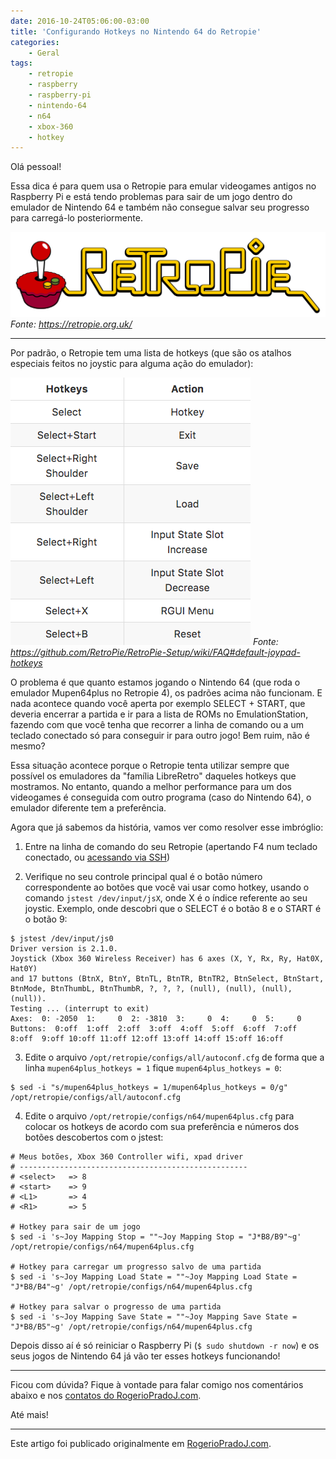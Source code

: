 ```yaml
---
date: 2016-10-24T05:06:00-03:00
title: 'Configurando Hotkeys no Nintendo 64 do Retropie'
categories:
    - Geral
tags:
    - retropie
    - raspberry
    - raspberry-pi
    - nintendo-64
    - n64
    - xbox-360
    - hotkey
---
```


Olá pessoal!

Essa dica é para quem usa o Retropie para emular videogames antigos no Raspberry Pi e está tendo problemas para sair de um jogo dentro do emulador de Nintendo 64 e também não consegue salvar seu progresso para carregá-lo posteriormente.

[![Logo Retropie](assets/images/2016/10/RetroPieWebsiteLogo.png)](https://retropie.org.uk/)
*Fonte: <https://retropie.org.uk/>*

---

Por padrão, o Retropie tem uma lista de hotkeys (que são os atalhos especiais feitos no joystic para alguma ação do emulador):

[![tabela hotkeys retropie](assets/images/2016/10/hotkeys-retropie.png)](https://retropie.org.uk/)
*Fonte: <https://github.com/RetroPie/RetroPie-Setup/wiki/FAQ#default-joypad-hotkeys>*

O problema é que quanto estamos jogando o Nintendo 64 (que roda o emulador Mupen64plus no Retropie 4), os padrões acima não funcionam. E nada acontece quando você aperta por exemplo SELECT + START, que deveria encerrar a partida e ir para a lista de ROMs no EmulationStation, fazendo com que você tenha que recorrer a linha de comando ou a um teclado conectado só para conseguir ir para outro jogo! Bem ruim, não é mesmo?

Essa situação acontece porque o Retropie tenta utilizar sempre que possível os emuladores da "família LibreRetro" daqueles hotkeys que mostramos. No entanto, quando a melhor performance para um dos videogames é conseguida com outro programa (caso do Nintendo 64), o emulador diferente tem a preferência.

Agora que já sabemos da história, vamos ver como resolver esse imbróglio:

1. Entre na linha de comando do seu Retropie (apertando F4 num teclado conectado, ou [acessando via SSH](https://github.com/retropie/retropie-setup/wiki/ssh))

1. Verifique no seu controle principal qual é o botão número correspondente ao botões que você vai usar como hotkey, usando o comando `jstest /dev/input/jsX`, onde X é o índice referente ao seu joystic. Exemplo, onde descobri que o SELECT é o botão 8 e o START é o botão 9:

```
$ jstest /dev/input/js0
Driver version is 2.1.0.
Joystick (Xbox 360 Wireless Receiver) has 6 axes (X, Y, Rx, Ry, Hat0X, Hat0Y)
and 17 buttons (BtnX, BtnY, BtnTL, BtnTR, BtnTR2, BtnSelect, BtnStart, BtnMode, BtnThumbL, BtnThumbR, ?, ?, ?, (null), (null), (null), (null)).
Testing ... (interrupt to exit)
Axes:  0: -2050  1:     0  2: -3810  3:     0  4:     0  5:     0 Buttons:  0:off  1:off  2:off  3:off  4:off  5:off  6:off  7:off  8:off  9:off 10:off 11:off 12:off 13:off 14:off 15:off 16:off
```

3. Edite o arquivo `/opt/retropie/configs/all/autoconf.cfg` de forma que a linha `mupen64plus_hotkeys = 1` fique `mupen64plus_hotkeys = 0`:

```
$ sed -i "s/mupen64plus_hotkeys = 1/mupen64plus_hotkeys = 0/g" /opt/retropie/configs/all/autoconf.cfg
```

4. Edite o arquivo `/opt/retropie/configs/n64/mupen64plus.cfg` para colocar os hotkeys de acordo com sua preferência e números dos botões descobertos com o jstest:

```
# Meus botões, Xbox 360 Controller wifi, xpad driver
# ---------------------------------------------------
# <select>   => 8
# <start>    => 9
# <L1>       => 4
# <R1>       => 5

# Hotkey para sair de um jogo
$ sed -i 's~Joy Mapping Stop = ""~Joy Mapping Stop = "J*B8/B9"~g' /opt/retropie/configs/n64/mupen64plus.cfg

# Hotkey para carregar um progresso salvo de uma partida
$ sed -i 's~Joy Mapping Load State = ""~Joy Mapping Load State = "J*B8/B4"~g' /opt/retropie/configs/n64/mupen64plus.cfg

# Hotkey para salvar o progresso de uma partida
$ sed -i 's~Joy Mapping Save State = ""~Joy Mapping Save State = "J*B8/B5"~g' /opt/retropie/configs/n64/mupen64plus.cfg
```

Depois disso aí é só reiniciar o Raspberry Pi (`$ sudo shutdown -r now`) e os seus jogos de Nintendo 64 já vão ter esses hotkeys funcionando!

---

Ficou com dúvida? Fique à vontade para falar comigo nos comentários abaixo e nos [contatos do RogerioPradoJ.com](https://rogeriopradoj.com/about/).

Até mais!


---

Este artigo foi publicado originalmente em [RogerioPradoJ.com](http://rogeriopradoj.com/).
